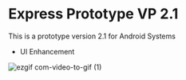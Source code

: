 # Express Prototype VP 2.1

This is a prototype version 2.1 for Android Systems

- UI Enhancement


![ezgif com-video-to-gif (1)](https://user-images.githubusercontent.com/49036494/97219488-26227080-17db-11eb-8b6a-734a9ec3b93f.gif)
